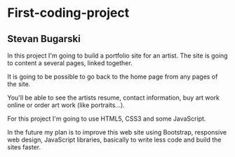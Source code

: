 # First-coding-project

## Stevan Bugarski

In this project I'm going to build a portfolio site for an artist. The site is going to content a several pages, linked together.

It is going to be possible to go back to the home page from any pages of the site.

You'll be able to see the artists resume, contact information, buy art work online or order art work (like portraits...).

For this project I'm going to use HTML5, CSS3 and some JavaScript.

In the future my plan is to improve this web site using Bootstrap, responsive web design, JavaScript libraries, basically to write less code and build the sites faster.
